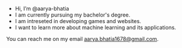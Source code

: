 - Hi, I’m @aarya-bhatia
- I am currently pursuing my bachelor's degree. 
- I am intreseted in developing games and websites. 
- I want to learn more about machine learning and its applications.

You can reach me on my email aarya.bhatia1678@gmail.com.

<!---
aarya-bhatia/aarya-bhatia is a special repository because its `README.md` (this file) appears on your GitHub profile.
You can click the Preview link to take a look at your changes.
--->
